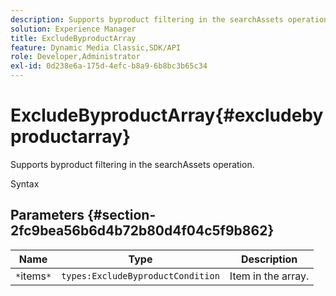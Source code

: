 ```yaml
---
description: Supports byproduct filtering in the searchAssets operation.
solution: Experience Manager
title: ExcludeByproductArray
feature: Dynamic Media Classic,SDK/API
role: Developer,Administrator
exl-id: 0d238e6a-175d-4efc-b8a9-6b8bc3b65c34
---
```

# ExcludeByproductArray{#excludebyproductarray}

Supports byproduct filtering in the searchAssets operation.

 Syntax 

## Parameters {#section-2fc9bea56b6d4b72b80d4f04c5f9b862}

|  Name  | Type  | Description  |
|---|---|---|
|  `*`items`*`  | `types:ExcludeByproductCondition`  | Item in the array.  |
